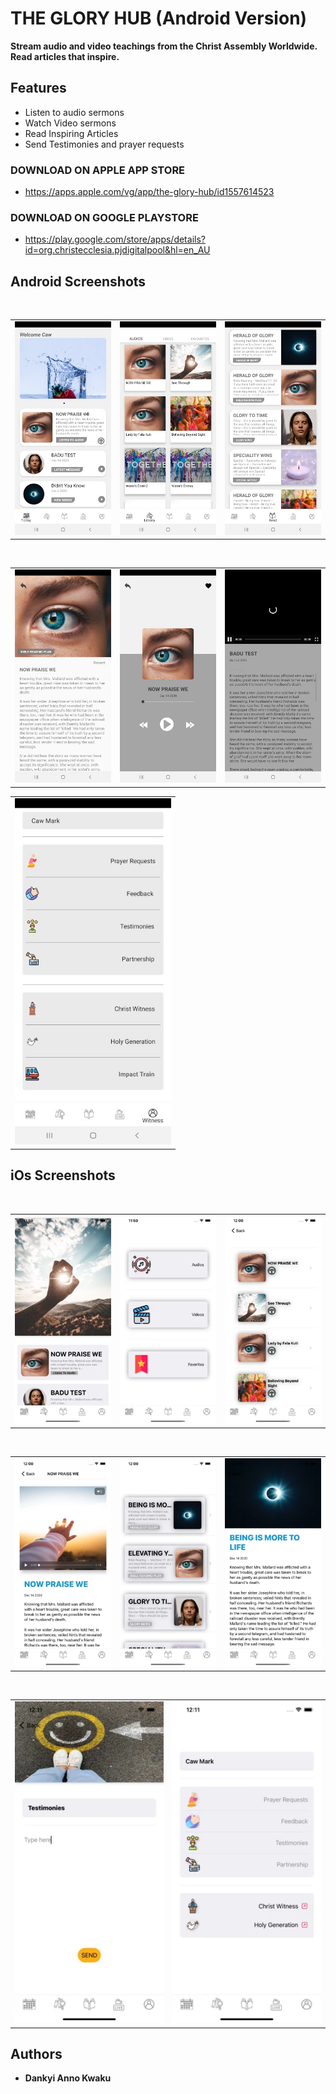 # THE GLORY HUB (Android Version)
**Stream audio and video teachings from the Christ Assembly Worldwide. Read articles that inspire.**

## Features
* Listen to audio sermons
* Watch Video sermons
* Read Inspiring Articles
* Send Testimonies and prayer requests


### DOWNLOAD ON APPLE APP STORE
- <a href="https://apps.apple.com/vg/app/the-glory-hub/id1557614523" target="_blank">https://apps.apple.com/vg/app/the-glory-hub/id1557614523</a>

### DOWNLOAD ON GOOGLE PLAYSTORE
- <a href="https://play.google.com/store/apps/details?id=org.christecclesia.pjdigitalpool&hl=en_AU" target="_blank">https://play.google.com/store/apps/details?id=org.christecclesia.pjdigitalpool&hl=en_AU</a>


## Android Screenshots
</br>
<div align="center">
   <table align="center" border="0" >
  <tr>
    <td>
      <img width="250" src="1.jpg"/>
    <td>
      <img width="250" src="2.jpg"/>
    </td>
    <td> 
     <img width="250" src="3.jpg"/>
    </td>
  </table>
  </div>
</br>
<div align="center">
  <table align="center" border="0" >
  <tr>
    <td> 
     <img width="250" src="4.jpg"/>
    </td>
    <td> 
     <img width="250" src="5.jpg"/>
    </td>
    <td> 
     <img width="250" src="6.jpg"/>
    </td>
  </tr>
</table>
  </div>
<div align="center">
  <table align="center" border="0" >
  <tr>
    <td> 
     <img width="250" src="7.jpg"/>
    </td>
  </tr>
</table>
  </div>
  
## iOs Screenshots
</br>
<div align="center">
   <table align="center" border="0" >
  <tr>
    <td>
      <img width="250" src="8.png"/>
    <td>
      <img width="250" src="9.png"/>
    </td>
    <td> 
     <img width="250" src="10.png"/>
    </td>
  </table>
  </div>
</br>
<div align="center">
  <table align="center" border="0" >
  <tr>
    <td> 
     <img width="250" src="11.png"/>
    </td>
    <td> 
     <img width="250" src="12.png"/>
    </td>
    <td> 
     <img width="250" src="13.png"/>
    </td>
  </tr>
</table>
  </div>
</br>
<div align="center">
  <table align="center" border="0" >
  <tr>
    <td> 
     <img width="250" src="14.png"/>
    </td>
    <td> 
     <img width="250" src="15.png"/>
    </td>
  </tr>
</table>
  </div>
  
## Authors

* **Dankyi Anno Kwaku**


